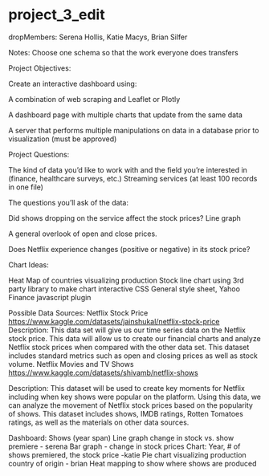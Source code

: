 # project_3_edit

dropMembers: Serena Hollis, Katie Macys, Brian Silfer

Notes:
Choose one schema so that the work everyone does transfers

Project Objectives: 

Create an interactive dashboard using: 

A combination of web scraping and Leaflet or Plotly


A dashboard page with multiple charts that update from the same data


A server that performs multiple manipulations on data in a database prior to visualization (must be approved)


Project Questions:

The kind of data you’d like to work with and the field you’re interested in (finance, healthcare surveys, etc.) 
Streaming services (at least 100 records in one file)


The questions you’ll ask of the data:

Did shows dropping on the service affect the stock prices? Line graph 

A general overlook of open and close prices.

Does Netflix experience changes (positive or negative) in its stock price?

Chart Ideas:

Heat Map of countries visualizing production
Stock line chart using 3rd party library to make chart interactive
CSS General style sheet, Yahoo Finance javascript plugin

Possible Data Sources:
Netflix Stock Price
https://www.kaggle.com/datasets/jainshukal/netflix-stock-price
Description: This data set will give us our time series data on the Netflix stock price. This data will allow us to create our financial charts and analyze Netflix stock prices when compared with the other data set. This dataset includes standard metrics such as open and closing prices as well as stock volume.
Netflix Movies and TV Shows
https://www.kaggle.com/datasets/shivamb/netflix-shows

Description:
This dataset will be used to create key moments for Netflix including when key shows were popular on the platform. Using this data, we can analyze the movement of Netflix stock prices based on the popularity of shows. This dataset includes shows, IMDB ratings, Rotten Tomatoes ratings, as well as the materials on other data sources.

Dashboard: Shows (year span)
Line graph change in stock vs. show premiere - serena
Bar graph -  change in stock prices 
Chart: Year, # of shows premiered, the stock price -katie
Pie chart visualizing production country of origin - brian
Heat mapping to show where shows are produced


